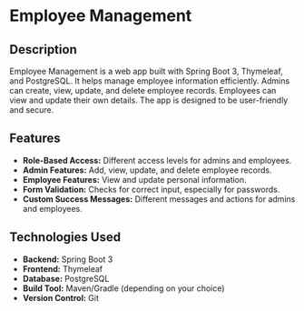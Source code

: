 # Employee Management

## Description
Employee Management is a web app built with Spring Boot 3, Thymeleaf, and PostgreSQL. It helps manage employee information efficiently. Admins can create, view, update, and delete employee records. Employees can view and update their own details. The app is designed to be user-friendly and secure.

## Features
- **Role-Based Access:** Different access levels for admins and employees.
- **Admin Features:** Add, view, update, and delete employee records.
- **Employee Features:** View and update personal information.
- **Form Validation:** Checks for correct input, especially for passwords.
- **Custom Success Messages:** Different messages and actions for admins and employees.

## Technologies Used
- **Backend:** Spring Boot 3
- **Frontend:** Thymeleaf
- **Database:** PostgreSQL
- **Build Tool:** Maven/Gradle (depending on your choice)
- **Version Control:** Git
